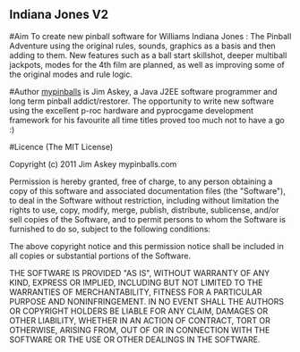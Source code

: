 ## Indiana Jones V2

#Aim
To create new pinball software for Williams Indiana Jones : The Pinball Adventure using the original rules, sounds, graphics as a basis and then adding to them. New features such as a ball start skillshot, deeper multiball jackpots, modes for the 4th film are planned, as well as improving some of the original modes and rule logic.

#Author
[mypinballs](http://www.mypinballs.co.uk) is Jim Askey, a Java J2EE software programmer and long term pinball addict/restorer. The opportunity to write new software using the excellent p-roc hardware and pyprocgame development framework for his favourite all time titles proved too much not to have a go :)

#Licence (The MIT License)

Copyright (c) 2011 Jim Askey mypinballs.com

Permission is hereby granted, free of charge, to any person obtaining a copy
of this software and associated documentation files (the "Software"), to deal
in the Software without restriction, including without limitation the rights
to use, copy, modify, merge, publish, distribute, sublicense, and/or sell
copies of the Software, and to permit persons to whom the Software is
furnished to do so, subject to the following conditions:

The above copyright notice and this permission notice shall be included in
all copies or substantial portions of the Software.

THE SOFTWARE IS PROVIDED "AS IS", WITHOUT WARRANTY OF ANY KIND, EXPRESS OR
IMPLIED, INCLUDING BUT NOT LIMITED TO THE WARRANTIES OF MERCHANTABILITY,
FITNESS FOR A PARTICULAR PURPOSE AND NONINFRINGEMENT. IN NO EVENT SHALL THE
AUTHORS OR COPYRIGHT HOLDERS BE LIABLE FOR ANY CLAIM, DAMAGES OR OTHER
LIABILITY, WHETHER IN AN ACTION OF CONTRACT, TORT OR OTHERWISE, ARISING FROM,
OUT OF OR IN CONNECTION WITH THE SOFTWARE OR THE USE OR OTHER DEALINGS IN
THE SOFTWARE.